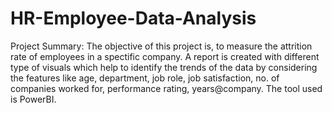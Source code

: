 # HR-Employee-Data-Analysis
Project Summary:
The objective of this project is, to measure the attrition rate of employees in a spectific company.
A report is created with different type of visuals which help to identify the trends of the data by considering the features like age, department, job role, job satisfaction, no. of companies worked for, performance rating, years@company.
The tool used is PowerBI.
